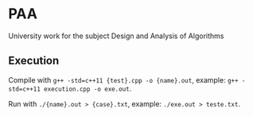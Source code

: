 # PAA
University work for the subject Design and Analysis of Algorithms

## Execution

Compile with ```g++ -std=c++11 {test}.cpp -o {name}.out```, example: ```g++ -std=c++11 execution.cpp -o exe.out```.

Run with ```./{name}.out > {case}.txt```, example: ```./exe.out > teste.txt```.


